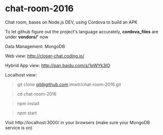 # chat-room-2016
Chat room, bases on Node.js DEV, using Cordova to build an APK

To let github figure out the project's language accurately, **cordova_files** are under **vendors/'** now

Data Management: MongoDB

Web view: http://closer-chat.coding.io/ 

Hybrid App view: http://pan.baidu.com/s/1qWYk3IO

Localhost view:

 > git clone git@github.com:imwtr/chat-room-2016.git

 > cd chat-room-2016

 > npm install

 > npm start

Visit http://localhost:3000/ in your browsers (make sure your MongoDB service is on)


